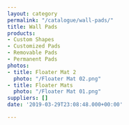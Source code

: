 ```yaml
---
layout: category
permalink: "/catalogue/wall-pads/"
title: Wall Pads
products:
- Custom Shapes
- Customized Pads
- Removable Pads
- Permanent Pads
photos:
- title: Floater Mat 2
  photo: "/Floater Mat 02.png"
- title: Floater Mats
  photo: "/Floater Mat 01.png"
suppliers: []
date: '2019-03-29T23:08:48.000+00:00'

---
```

